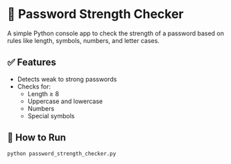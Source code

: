 # 🔐 Password Strength Checker

A simple Python console app to check the strength of a password based on rules like length, symbols, numbers, and letter cases.

## ✅ Features

- Detects weak to strong passwords
- Checks for:
  - Length ≥ 8
  - Uppercase and lowercase
  - Numbers
  - Special symbols

## 🚀 How to Run

```bash
python password_strength_checker.py
